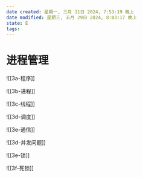```yaml
---
date created: 星期一, 三月 11日 2024, 7:53:19 晚上
date modified: 星期三, 五月 29日 2024, 8:03:17 晚上
state: E
tags: 
---
```


# 进程管理

![[3a-程序]]

![[3b-进程]]

![[3c-线程]]

![[3d-调度]]

![[3e-通信]]

![[3d-并发问题]]

![[3e-锁]]

![[3f-死锁]]
